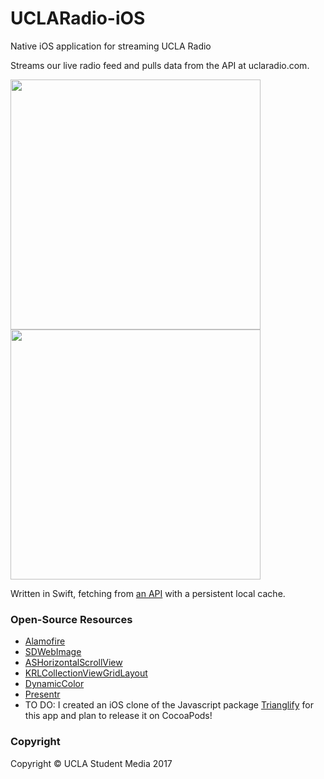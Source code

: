 # UCLARadio-iOS
Native iOS application for streaming UCLA Radio

Streams our live radio feed and pulls data from the API at uclaradio.com.

<img src="http://i.imgur.com/8crt3nr.png" width="400"> <img src="http://i.imgur.com/MvjNawd.png | width=100" width="400">

Written in Swift, fetching from [an API](https://github.com/uclaradio/uclaradio) with a persistent local cache.

### Open-Source Resources

* [Alamofire](https://github.com/Alamofire/Alamofire)
* [SDWebImage](https://github.com/rs/SDWebImage)
* [ASHorizontalScrollView](https://github.com/terenceLuffy/AppStoreStyleHorizontalScrollView)
* [KRLCollectionViewGridLayout](https://github.com/klundberg/KRLCollectionViewGridLayout)
* [DynamicColor](https://github.com/yannickl/DynamicColor)
* [Presentr](https://github.com/IcaliaLabs/Presentr)
* TO DO: I created an iOS clone of the Javascript package [Trianglify](http://qrohlf.com/trianglify/) for this app and plan to release it on CocoaPods!

### Copyright

Copyright © UCLA Student Media 2017
